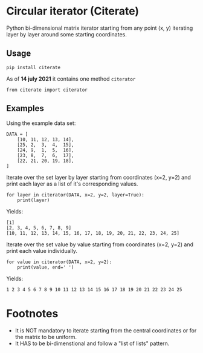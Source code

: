 # Circular iterator (Citerate)

Python bi-dimensional matrix iterator starting from any point (x, y) iterating layer by layer around some starting coordinates.

## Usage

    pip install citerate

As of __14 july 2021__ it contains one method `citerator`

    from citerate import citerator

## Examples

Using the example data set:

    DATA = [
        [10, 11, 12, 13, 14],
        [25, 2,  3,  4,  15],
        [24, 9,  1,  5,  16],
        [23, 8,  7,  6,  17],
        [22, 21, 20, 19, 18],
    ]

Iterate over the set layer by layer starting from coordinates (x=2, y=2) and print each layer as a list of it's corresponding values.

    for layer in citerator(DATA, x=2, y=2, layer=True):
        print(layer)

Yields:

    [1]
    [2, 3, 4, 5, 6, 7, 8, 9]
    [10, 11, 12, 13, 14, 15, 16, 17, 18, 19, 20, 21, 22, 23, 24, 25]


Iterate over the set value by value starting from coordinates (x=2, y=2) and print each value individually.

    for value in citerator(DATA, x=2, y=2):
        print(value, end=' ')

Yields:

    1 2 3 4 5 6 7 8 9 10 11 12 13 14 15 16 17 18 19 20 21 22 23 24 25

# Footnotes

- It is NOT mandatory to iterate starting from the central coordinates or for the matrix to be uniform.
- It HAS to be bi-dimenstional and follow a "list of lists" pattern.
